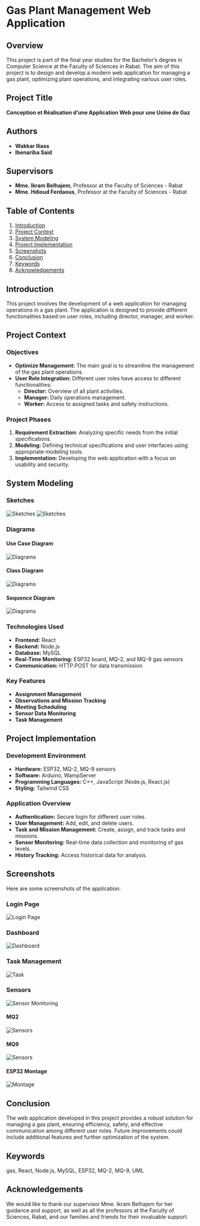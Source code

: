 # Gas Plant Management Web Application

## Overview
This project is part of the final year studies for the Bachelor’s degree in Computer Science at the Faculty of Sciences in Rabat. The aim of this project is to design and develop a modern web application for managing a gas plant, optimizing plant operations, and integrating various user roles.

## Project Title
**Conception et Réalisation d’une Application Web pour une Usine de Gaz**

## Authors
- **Wakkar Iliass**
- **Ibenariba Said**

## Supervisors
- **Mme. Ikram Belhajem**, Professor at the Faculty of Sciences - Rabat
- **Mme. Hdioud Ferdaous**, Professor at the Faculty of Sciences - Rabat

## Table of Contents
1. [Introduction](#introduction)
2. [Project Context](#project-context)
3. [System Modeling](#system-modeling)
4. [Project Implementation](#project-implementation)
5. [Screenshots](#screenshots)
6. [Conclusion](#conclusion)
7. [Keywords](#keywords)
8. [Acknowledgements](#acknowledgements)

## Introduction
This project involves the development of a web application for managing operations in a gas plant. The application is designed to provide different functionalities based on user roles, including director, manager, and worker.

## Project Context

### Objectives
- **Optimize Management:** The main goal is to streamline the management of the gas plant operations.
- **User Role Integration:** Different user roles have access to different functionalities:
  - **Director:** Overview of all plant activities.
  - **Manager:** Daily operations management.
  - **Worker:** Access to assigned tasks and safety instructions.

### Project Phases
1. **Requirement Extraction:** Analyzing specific needs from the initial specifications.
2. **Modeling:** Defining technical specifications and user interfaces using appropriate modeling tools.
3. **Implementation:** Developing the web application with a focus on usability and security.

## System Modeling
### Sketches
![Sketches](/client/public/sketch2.jpeg)
![Sketches](/client/public/sketch1.jpeg)

### Diagrams

#### Use Case Diagram 
![Diagrams](/client/public/usecase.jpg) 

#### Class Diagram 
![Diagrams](/client/public/class.jpg) 

#### Sequence Diagram 
![Diagrams](/client/public/sequence.jpg) 

### Technologies Used
- **Frontend:** React
- **Backend:** Node.js
- **Database:** MySQL
- **Real-Time Monitoring:** ESP32 board, MQ-2, and MQ-9 gas sensors
- **Communication:** HTTP.POST for data transmission

### Key Features
- **Assignment Management**
- **Observations and Mission Tracking**
- **Meeting Scheduling**
- **Sensor Data Monitoring**
- **Task Management**

## Project Implementation

### Development Environment
- **Hardware:** ESP32, MQ-2, MQ-9 sensors
- **Software:** Arduino, WampServer
- **Programming Languages:** C++, JavaScript (Node.js, React.js)
- **Styling:** Tailwind CSS

### Application Overview
- **Authentication:** Secure login for different user roles.
- **User Management:** Add, edit, and delete users.
- **Task and Mission Management:** Create, assign, and track tasks and missions.
- **Sensor Monitoring:** Real-time data collection and monitoring of gas levels.
- **History Tracking:** Access historical data for analysis.

## Screenshots
Here are some screenshots of the application:

### Login Page
![Login Page](/client/public/login.png)

### Dashboard
![Dashboard](/client/public/dashboard.png)

### Task Management
![Task](/client/public/tasks.png)

### Sensors 
![Sensor Monitoring](/client/public/MQ2.jpg)
#### MQ2 
![Sensors](/client/public/MQ2.jpg) 
#### MQ9 
![Sensors](/client/public/MQ9.jpg) 
#### ESP32 Montage
![Montage](/client/public/montage.jpg) 

## Conclusion
The web application developed in this project provides a robust solution for managing a gas plant, ensuring efficiency, safety, and effective communication among different user roles. Future improvements could include additional features and further optimization of the system.

## Keywords
gas, React, Node.js, MySQL, ESP32, MQ-2, MQ-9, UML

## Acknowledgements
We would like to thank our supervisor Mme. Ikram Belhajem for her guidance and support, as well as all the professors at the Faculty of Sciences, Rabat, and our families and friends for their invaluable support.
